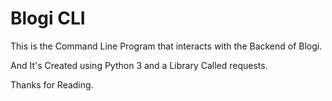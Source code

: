 # Blogi CLI

This is the Command Line Program that interacts with the Backend of Blogi.

And It's Created using Python 3 and a Library Called requests.

Thanks for Reading.
